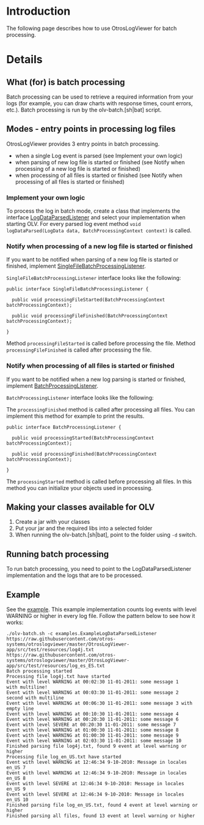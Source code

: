 # Introduction #

The following page describes how to use OtrosLogViewer for batch processing.


# Details #

## What (for) is batch processing ##

Batch processing can be used to retrieve a required information from your logs (for example, you can draw charts with response times, count errors, etc.). Batch processing is run by the  olv-batch.[sh|bat] script.

## Modes - entry points in processing log files ##
OtrosLogViewer provides 3 entry points in batch processing.
  * when a single Log event is parsed (see Implement your own logic)
  * when parsing of new log file is started or finished (see Notify when processing of a new log file is started or finished)
  * when processing of all files is started or finished (see Notify when processing of all files is started or finished)

### Implement your own logic ###
To process the log in batch mode, create a class that implements the interface [LogDataParsedListener](https://raw.githubusercontent.com/otros-systems/otroslogviewer/master/OtrosLogViewer-app/src/main/java/pl/otros/logview/batch/LogDataParsedListener.java) and select your implementation when starting OLV. For every parsed log event method  `void logDataParsed(LogData data, BatchProcessingContext context)` is called.

### Notify when processing of a new log file is started or finished ###
If you want to be notified when parsing of a new log file is started or finished, implement [SingleFileBatchProcessingListener](https://raw.githubusercontent.com/otros-systems/otroslogviewer/master/OtrosLogViewer-app/src/main/java/pl/otros/logview/batch/SingleFileBatchProcessingListener.java).

` SingleFileBatchProcessingListener ` interface looks like the following:

```
public interface SingleFileBatchProcessingListener {

  public void processingFileStarted(BatchProcessingContext batchProcessingContext);

  public void processingFileFinished(BatchProcessingContext batchProcessingContext);

}
```
Method ` processingFileStarted ` is called before processing the file.
Method ` processingFileFinished ` is called after processing the file.


### Notify when processing of all files is started or finished ###
If you want to be notified when a new log parsing is started or finished, implement [BatchProcessingListener](https://raw.githubusercontent.com/otros-systems/otroslogviewer/master/OtrosLogViewer-app/src/main/java/pl/otros/logview/batch/BatchProcessingListener.java).

` BatchProcessingListener ` interface looks like the following:

The ` processingFinished ` method is called after processing all files. You can implement this method for example to print the results.
```
public interface BatchProcessingListener {

  public void processingStarted(BatchProcessingContext batchProcessingContext);

  public void processingFinished(BatchProcessingContext batchProcessingContext);

}
```
The ` processingStarted ` method is called before processing all files. In this method you can initialize your objects used in processing.



## Making your classes available for OLV ##
  1. Create a jar with your classes
  1. Put your jar and the required libs into a selected folder
  1. When running the olv-batch.[sh|bat], point to the folder using `-d` switch.

## Running batch processing ##
To run batch processing, you need to point to the LogDataParsedListener implementation and the logs that are to be processed.


## Example ##

See the [example](https://raw.githubusercontent.com/otros-systems/otroslogviewer/master/OtrosLogViewer-app/src/main/java/examples/ExampleLogDataParsedListener.java). This example implementation counts log events with level WARNING or higher in every log file.
Follow the pattern below to see how it works:
```
./olv-batch.sh -c examples.ExampleLogDataParsedListener  https://raw.githubusercontent.com/otros-systems/otroslogviewer/master/OtrosLogViewer-app/src/test/resources/log4j.txt https://raw.githubusercontent.com/otros-systems/otroslogviewer/master/OtrosLogViewer-app/src/test/resources/log_es_ES.txt
Batch processing started
Processing file log4j.txt have started
Event with level WARNING at 00:02:30 11-01-2011: some message 1
with multiline!
Event with level WARNING at 00:03:30 11-01-2011: some message 2
second with multiline
Event with level WARNING at 00:06:30 11-01-2011: some message 3 with empty line
Event with level WARNING at 00:10:30 11-01-2011: some message 4
Event with level WARNING at 00:20:30 11-01-2011: some message 6
Event with level SEVERE at 00:20:30 11-01-2011: some message 7
Event with level WARNING at 01:00:30 11-01-2011: some message 8
Event with level WARNING at 01:00:30 11-01-2011: some message 9
Event with level WARNING at 02:03:30 11-01-2011: some message 10
Finished parsing file log4j.txt, found 9 event at level warning or higher
Processing file log_en_US.txt have started
Event with level WARNING at 12:46:34 9-10-2010: Message in locales en_US 7
Event with level WARNING at 12:46:34 9-10-2010: Message in locales en_US 8
Event with level SEVERE at 12:46:34 9-10-2010: Message in locales en_US 9
Event with level SEVERE at 12:46:34 9-10-2010: Message in locales en_US 10
Finished parsing file log_en_US.txt, found 4 event at level warning or higher
Finished parsing all files, found 13 event at level warning or higher

```

